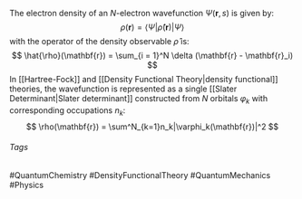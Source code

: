 The electron density of an $N$-electron wavefunction $\Psi(\mathbf{r}, s)$ is given by:
$$
\rho(\mathbf{r}) = \langle \Psi|\hat{\rho}(\mathbf{r})|\Psi \rangle
$$
with the operator of the density observable $\hat{\rho}$ is:
$$
\hat{\rho}(\mathbf{r}) = \sum_{i = 1}^N \delta (\mathbf{r} - \mathbf{r}_i)
$$
In [[Hartree-Fock]] and [[Density Functional Theory|density functional]] theories, the wavefunction is represented as a single [[Slater Determinant|Slater determinant]] constructed from $N$ orbitals $\varphi_k$ with corresponding occupations $n_k$:
$$
\rho(\mathbf{r}) = \sum^N_{k=1}n_k|\varphi_k(\mathbf{r})|^2
$$
###### Tags
#QuantumChemistry #DensityFunctionalTheory #QuantumMechanics #Physics 